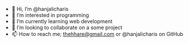 - 👋 Hi, I’m @hanjalicharis
- 👀 I’m interested in programming
- 🌱 I’m currently learning web development
- 💞️ I’m looking to collaborate on a some project
- 📫 How to reach me; thehhare@gmail.com or @hanjalicharis on GitHub

<!---
hanjalicharis/hanjalicharis is a ✨ special ✨ repository because its `README.md` (this file) appears on your GitHub profile.
You can click the Preview link to take a look at your changes.
--->

